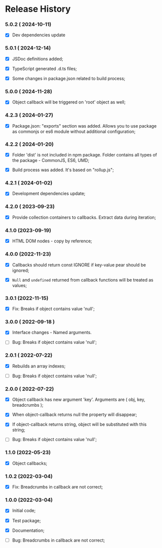# Release History



### 5.0.2 ( 2024-10-11)
- [x] Dev dependencies update



### 5.0.1 ( 2024-12-14)
- [x] JSDoc definitions added;
- [x] TypeScript generated .d.ts files;
- [x] Some changes in package.json related to build process;



### 5.0.0 ( 2024-11-28)
- [x] Object callback will be triggered on 'root' object as well;



### 4.2.3 ( 2024-01-27)
- [x] Package.json: "exports" section was added. Allows you to use package as commonjs or es6 module without additional configuration;


### 4.2.2 ( 2024-01-20)
- [x] Folder 'dist' is not included in npm package. Folder contains all types of the package - CommonJS, ES6, UMD;
- [x] Build process was added. It's based on "rollup.js";


### 4.2.1 ( 2024-01-02)
- [x] Development dependencies update;


### 4.2.0 ( 2023-09-23)
- [x] Provide collection containers to callbacks. Extract data during iteration;



### 4.1.0 (2023-09-19)
 - [x] HTML DOM nodes - copy by reference; 



### 4.0.0 (2022-11-23)
- [x] Callbacks should return const IGNORE if key-value pear should be ignored;
- [x] `Null` and `undefined` returned from callback functions will be treated as values;



### 3.0.1 (2022-11-15)
- [x] Fix: Breaks if object contains value 'null';



### 3.0.0 ( 2022-09-18 )
- [x] Interface changes - Named arguments.
- [ ] Bug: Breaks if object contains value 'null';



### 2.0.1 ( 2022-07-22)
- [x] Rebuilds an array indexes;
- [ ] Bug: Breaks if object contains value 'null';



### 2.0.0 ( 2022-07-22)
- [x] Object callback has new argument 'key'. Arguments are ( obj, key, breadcrumbs );
- [x] When object-callback returns null the property will disappear;
- [x] If object-callback returns string, object will be substituted with this string;
- [ ] Bug: Breaks if object contains value 'null';



### 1.1.0 (2022-05-23)
- [x] Object callbacks;



### 1.0.2 (2022-03-04)
- [x] Fix: Breadcrumbs in callback are not correct;

### 1.0.0 (2022-03-04)
 - [x] Initial code;
 - [x] Test package;
 - [x] Documentation;
 - [ ] Bug: Breadcrumbs in callback are not correct;


